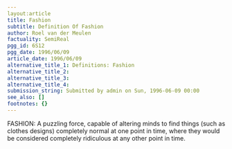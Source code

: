 ```yaml
---
layout:article
title: Fashion
subtitle: Definition Of Fashion
author: Roel van der Meulen
factuality: SemiReal
pgg_id: 6S12
pgg_date: 1996/06/09
article_date: 1996/06/09
alternative_title_1: Definitions: Fashion
alternative_title_2: 
alternative_title_3: 
alternative_title_4: 
submission_string: Submitted by admin on Sun, 1996-06-09 00:00
see_also: []
footnotes: {}
---
```

<div>
<p>FASHION: A puzzling force, capable of altering minds to find things (such as clothes designs) completely normal at one point in time, where they would be considered completely ridiculous at any other point in time. <!--Amazon_CLS_IM_END--></p>
</div>

